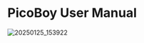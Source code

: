# PicoBoy User Manual<cr>
![20250125_153922](https://github.com/user-attachments/assets/287c64ac-2046-42b8-8e74-e7d14b83a419)
